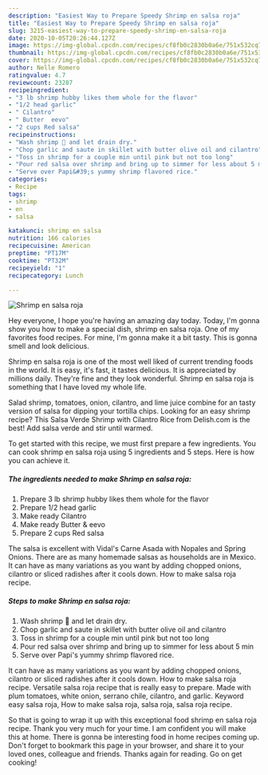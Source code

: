 ```yaml
---
description: "Easiest Way to Prepare Speedy Shrimp en salsa roja"
title: "Easiest Way to Prepare Speedy Shrimp en salsa roja"
slug: 3215-easiest-way-to-prepare-speedy-shrimp-en-salsa-roja
date: 2020-10-05T20:26:44.127Z
image: https://img-global.cpcdn.com/recipes/cf8fb0c2830b0a6e/751x532cq70/shrimp-en-salsa-roja-recipe-main-photo.jpg
thumbnail: https://img-global.cpcdn.com/recipes/cf8fb0c2830b0a6e/751x532cq70/shrimp-en-salsa-roja-recipe-main-photo.jpg
cover: https://img-global.cpcdn.com/recipes/cf8fb0c2830b0a6e/751x532cq70/shrimp-en-salsa-roja-recipe-main-photo.jpg
author: Nelle Romero
ratingvalue: 4.7
reviewcount: 23287
recipeingredient:
- "3 lb shrimp hubby likes them whole for the flavor"
- "1/2 head garlic"
- " Cilantro"
- " Butter  eevo"
- "2 cups Red salsa"
recipeinstructions:
- "Wash shrimp 🍤 and let drain dry."
- "Chop garlic and saute in skillet with butter olive oil and cilantro"
- "Toss in shrimp for a couple min until pink but not too long"
- "Pour red salsa over shrimp and bring up to simmer for less about 5 min"
- "Serve over Papi&#39;s yummy shrimp flavored rice."
categories:
- Recipe
tags:
- shrimp
- en
- salsa

katakunci: shrimp en salsa 
nutrition: 166 calories
recipecuisine: American
preptime: "PT17M"
cooktime: "PT32M"
recipeyield: "1"
recipecategory: Lunch

---
```



![Shrimp en salsa roja](https://img-global.cpcdn.com/recipes/cf8fb0c2830b0a6e/751x532cq70/shrimp-en-salsa-roja-recipe-main-photo.jpg)

Hey everyone, I hope you're having an amazing day today. Today, I'm gonna show you how to make a special dish, shrimp en salsa roja. One of my favorites food recipes. For mine, I'm gonna make it a bit tasty. This is gonna smell and look delicious.

Shrimp en salsa roja is one of the most well liked of current trending foods in the world. It is easy, it's fast, it tastes delicious. It is appreciated by millions daily. They're fine and they look wonderful. Shrimp en salsa roja is something that I have loved my whole life.

Salad shrimp, tomatoes, onion, cilantro, and lime juice combine for an tasty version of salsa for dipping your tortilla chips. Looking for an easy shrimp recipe? This Salsa Verde Shrimp with Cilantro Rice from Delish.com is the best! Add salsa verde and stir until warmed.


To get started with this recipe, we must first prepare a few ingredients. You can cook shrimp en salsa roja using 5 ingredients and 5 steps. Here is how you can achieve it.

<!--inarticleads1-->

##### The ingredients needed to make Shrimp en salsa roja:

1. Prepare 3 lb shrimp hubby likes them whole for the flavor
1. Prepare 1/2 head garlic
1. Make ready  Cilantro
1. Make ready  Butter &amp; eevo
1. Prepare 2 cups Red salsa


The salsa is excellent with Vidal&#39;s Carne Asada with Nopales and Spring Onions. There are as many homemade salsas as households are in Mexico. It can have as many variations as you want by adding chopped onions, cilantro or sliced radishes after it cools down. How to make salsa roja recipe. 

<!--inarticleads2-->

##### Steps to make Shrimp en salsa roja:

1. Wash shrimp 🍤 and let drain dry.
1. Chop garlic and saute in skillet with butter olive oil and cilantro
1. Toss in shrimp for a couple min until pink but not too long
1. Pour red salsa over shrimp and bring up to simmer for less about 5 min
1. Serve over Papi&#39;s yummy shrimp flavored rice.


It can have as many variations as you want by adding chopped onions, cilantro or sliced radishes after it cools down. How to make salsa roja recipe. Versatile salsa roja recipe that is really easy to prepare. Made with plum tomatoes, white onion, serrano chile, cilantro, and garlic. Keyword easy salsa roja, How to make salsa roja, salsa roja, salsa roja recipe. 

So that is going to wrap it up with this exceptional food shrimp en salsa roja recipe. Thank you very much for your time. I am confident you will make this at home. There is gonna be interesting food in home recipes coming up. Don't forget to bookmark this page in your browser, and share it to your loved ones, colleague and friends. Thanks again for reading. Go on get cooking!
